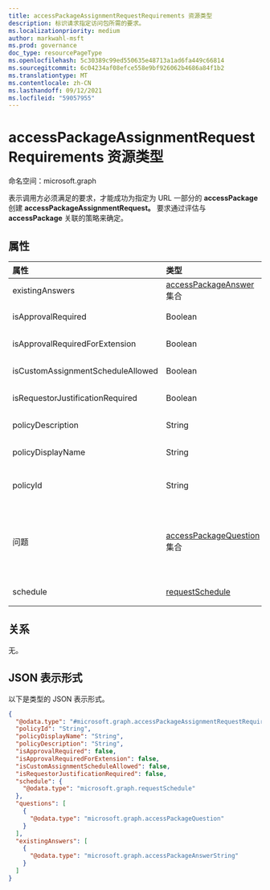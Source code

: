```yaml
---
title: accessPackageAssignmentRequestRequirements 资源类型
description: 标识请求指定访问包所需的要求。
ms.localizationpriority: medium
author: markwahl-msft
ms.prod: governance
doc_type: resourcePageType
ms.openlocfilehash: 5c30389c99ed550635e48713a1ad6fa449c66814
ms.sourcegitcommit: 6c04234af08efce558e9bf926062b4686a84f1b2
ms.translationtype: MT
ms.contentlocale: zh-CN
ms.lasthandoff: 09/12/2021
ms.locfileid: "59057955"
---
```

# <a name="accesspackageassignmentrequestrequirements-resource-type"></a>accessPackageAssignmentRequestRequirements 资源类型

命名空间：microsoft.graph

表示调用方必须满足的要求，才能成功为指定为 URL 一部分的 **accessPackage** 创建 **accessPackageAssignmentRequest。** 要求通过评估与 **accessPackage** 关联的策略来确定。 

## <a name="properties"></a>属性
| 属性                     | 类型                      | 说明 |
| :--------------------------- | :------------------------ | :---------- |
| existingAnswers | [accessPackageAnswer](../resources/accesspackageanswer.md) 集合  | 已提供的答案。 |
| isApprovalRequired | Boolean | 指示请求是否必须由审批者批准。 |
| isApprovalRequiredForExtension  | Boolean | 指示用户尝试扩展其访问权限时是否需要审批。 |
| isCustomAssignmentScheduleAllowed | Boolean | 指示是否允许请求者设置自定义计划。 |
| isRequestorJustificationRequired | Boolean | 指示请求者在提交分配请求时是否必须提供理由。 |
| policyDescription | String | 用户尝试使用请求访问的策略的说明。  |
| policyDisplayName | String | 用户显示名称请求访问权限的策略的一部分。 |
| policyId | String | 与这些要求关联的策略的标识符。 创建新分配请求时，可以使用此标识符。 |
| 问题 | [accessPackageQuestion](../resources/accesspackagequestion.md) 集合 | 在策略上配置的问题。 问题可以是必需问题，也可以是可选的;调用方可以基于 **accessPackageQuestion** 的 **isRequired** 属性来确定问题是必需还是可选。 |
| schedule | [requestSchedule](../resources/requestschedule.md) | 强制执行计划限制（如果有）。 |

## <a name="relationships"></a>关系
无。

## <a name="json-representation"></a>JSON 表示形式

以下是类型的 JSON 表示形式。

<!-- { 
  "blockType": "resource", 
  "@odata.type": "microsoft.graph.accessPackageAssignmentRequestRequirements" 
}-->

``` json
{
  "@odata.type": "#microsoft.graph.accessPackageAssignmentRequestRequirements",
  "policyId": "String",
  "policyDisplayName": "String",
  "policyDescription": "String",
  "isApprovalRequired": false,
  "isApprovalRequiredForExtension": false,
  "isCustomAssignmentScheduleAllowed": false,
  "isRequestorJustificationRequired": false,
  "schedule": {
    "@odata.type": "microsoft.graph.requestSchedule"
  },
  "questions": [
    {
      "@odata.type": "microsoft.graph.accessPackageQuestion"
    }
  ],
  "existingAnswers": [
    {
      "@odata.type": "microsoft.graph.accessPackageAnswerString"
    }
  ]
}
```

